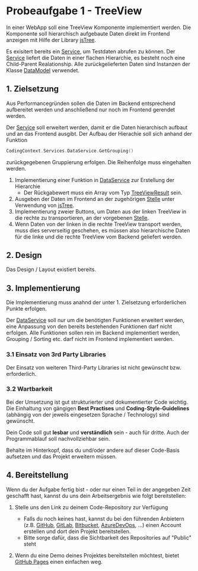 # Probeaufgabe 1 - TreeView

In einer WebApp soll eine TreeView Komponente implementiert werden. Die Komponente soll hierarchisch aufgebaute Daten direkt im Frontend anzeigen mit Hilfe der Library [jsTree](https://www.jstree.com/docs).

Es exisitert bereits ein [Service](Services/DataService.cs), um Testdaten abrufen zu können. Der [Service](Services/DataService.cs) liefert die Daten in einer flachen Hierarchie, es besteht noch eine Child-Parent Realationship. Alle zurückgelieferten Daten sind Instanzen der Klasse [DataModel](Models/DataModel.cs) verwendet.

## 1. Zielsetzung

Aus Performancegründen sollen die Daten im Backend entsprechend aufbereitet werden und anschließend nur noch im Frontend gerendet werden.

Der [Service](Services/DataService.cs) soll erweitert werden, damit er die Daten hierarchisch aufbaut und an das Frontend ausgibt. Der Aufbau der Hierachie soll sich anhand der Funktion

```cpp
CodingContext.Services.DataService.GetGrouping()
```

zurückgegebenen Gruppierung erfolgen. Die Reihenfolge muss eingehalten werden.

1. Implementierung einer Funktion in [DataService](Services/DataService.cs) zur Erstellung der Hierarchie
   - Der Rückgabewert muss ein Array vom Typ [TreeViewResult](Models/TreeViewResult.cs) sein.
2. Ausgeben der Daten im Frontend an der zugehörigen [Stelle](Views/Home/Index.cshtml) unter Verwendung von [jsTree](https://www.jstree.com/docs).
3. Implementierung zweier Buttons, um Daten aus der linken TreeView in die rechte zu transportieren, an der vorgebenen [Stelle](Views/Home/Index.cshtml).
4. Wenn Daten von der linken in die rechte TreeView transport werden, muss dies serverseitig geschehen, es müssen also hierarchische Daten für die linke und die rechte TreeView vom Backend geliefert werden.

## 2. Design

Das Design / Layout existiert bereits.

## 3. Implementierung

Die Implementierung muss anahnd der unter 1. Zielsetzung erforderlichen Punkte erfolgen.

Der [DataService](Services/DataService.cs) soll nur um die benötigten Funktionen erweitert werden, eine Anpassung von den bereits bestehenden Funktionen darf nicht erfolgen. Alle Funktionen sollen rein im Backend implementiert werden, Grouping / Sorting etc. darf nicht im Frontend implementiert werden.

### 3.1 Einsatz von 3rd Party Libraries

Der Einsatz von weiteren Third-Party Libraries ist nicht gewünscht bzw. erforderlich.

### 3.2 Wartbarkeit

Bei der Umsetzung ist gut strukturierter und dokumentierter Code wichtig. Die Einhaltung von gängigen **Best Practises** und **Coding-Style-Guidelines** (abhängig von der jeweils eingesetzen Sprache / Technology) sind gewünscht.

Dein Code soll gut **lesbar** und **verständlich** sein - auch für dritte. Auch der Programmablauf soll nachvollziehbar sein.

Behalte im Hinterkopf, dass du und/oder andere auf dieser Code-Basis aufsetzen und das Projekt erweitern müssen.

## 4. Bereitstellung

Wenn du der Aufgabe fertig bist - oder nur einen Teil in der angegeben Zeit geschafft hast, kannst du uns dein Arbeitsergebnis wie folgt bereitstellen:

1. Stelle uns den Link zu deinem Code-Repository zur Verfügung
   - Falls du noch keines hast, kannst du bei den führenden Anbietern (z.B. [GitHub](https://github.com/), [GitLab](https://about.gitlab.com/), [Bitbucket](https://bitbucket.org/), [AzureDevOps](https://dev.azure.com/), ...) einen Account erstellen und dort dein Projekt bereitstellen.
   - Bitte sorge dafür, dass die Sichtbarkeit des Repositories auf "Public" steht

2. Wenn du eine Demo deines Projektes bereitstellen möchtest, bietet [GitHub Pages](https://pages.github.com/) einen einfachen weg.
